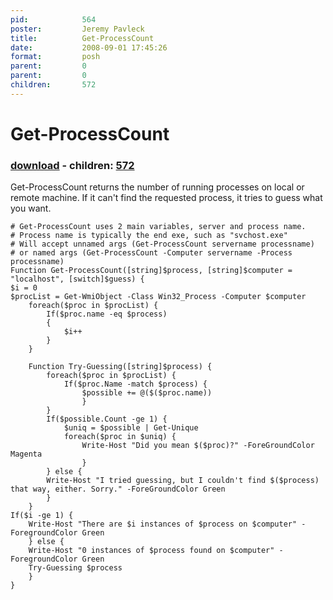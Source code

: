 ```yaml
---
pid:            564
poster:         Jeremy Pavleck
title:          Get-ProcessCount
date:           2008-09-01 17:45:26
format:         posh
parent:         0
parent:         0
children:       572
---
```


# Get-ProcessCount

### [download](564.ps1) - children: [572](572.md)

Get-ProcessCount returns the number of running processes on local or remote machine. If it can't find the requested process, it tries to guess what you want.

```posh
# Get-ProcessCount uses 2 main variables, server and process name.
# Process name is typically the end exe, such as "svchost.exe"
# Will accept unnamed args (Get-ProcessCount servername processname)
# or named args (Get-ProcessCount -Computer servername -Process processname)
Function Get-ProcessCount([string]$process, [string]$computer = "localhost", [switch]$guess) {
$i = 0
$procList = Get-WmiObject -Class Win32_Process -Computer $computer
	foreach($proc in $procList) {
		If($proc.name -eq $process)
		{
			$i++
		}
	}
	
	Function Try-Guessing([string]$process) {
		foreach($proc in $procList) {
			If($proc.Name -match $process) {
				$possible += @($($proc.name))
				}
		}
		If($possible.Count -ge 1) {
			$uniq = $possible | Get-Unique
			foreach($proc in $uniq) {
				Write-Host "Did you mean $($proc)?" -ForeGroundColor Magenta
				}
		} else {
		Write-Host "I tried guessing, but I couldn't find $($process) that way, either. Sorry." -ForeGroundColor Green
		}
	}	
If($i -ge 1) {
	Write-Host "There are $i instances of $process on $computer" -ForegroundColor Green
	} else {
	Write-Host "0 instances of $process found on $computer" -ForegroundColor Green
	Try-Guessing $process
	}
}

```
